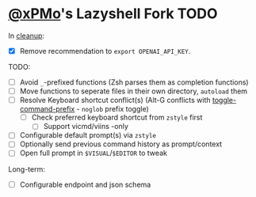 # [@xPMo](https://github.com/xPMo)'s Lazyshell Fork TODO

In [cleanup]:

- [x] Remove recommendation to `export OPENAI_API_KEY`.

TODO:

- [ ] Avoid `_`-prefixed functions (Zsh parses them as completion functions)
- [ ] Move functions to seperate files in their own directory, `autoload` them
- [ ] Resolve Keyboard shortcut conflict(s) (Alt-G conflicts with [toggle-command-prefix] - `noglob` prefix toggle)
  - [ ] Check preferred keyboard shortcut from `zstyle` first
    - [ ] Support vicmd/viins -only 
- [ ] Configurable default prompt(s) via `zstyle`
- [ ] Optionally send previous command history as prompt/context
- [ ] Open full prompt in `$VISUAL`/`$EDITOR` to tweak

Long-term:

- [ ] Configurable endpoint and json schema

[cleanup]: https://github.com/xPMo/lazyshell/tree/cleanup
[toggle-command-prefix]: https://github.com/xPMo/zsh-toggle-command-prefix
